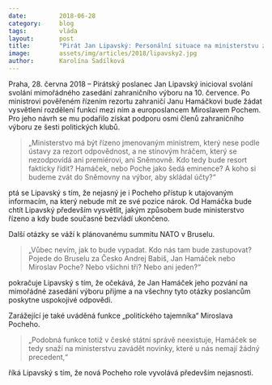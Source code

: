 ```yaml
---
date:         2018-06-28
category:     blog
tags:         vláda
layout:       post
title:        "Pirát Jan Lipavský: Personální situace na ministerstvu zahraničí vyžaduje okamžité řešení"
image:        assets/img/articles/2018/lipavsky2.jpg
author:       Karolína Sadílková
---
```


Praha, 28. června 2018 – Pirátský poslanec Jan Lipavský inicioval svolání svolání mimořádného zasedání zahraničního výboru na 10. července. Po ministrovi pověřeném řízením rezortu zahraničí Janu Hamáčkovi bude žádat vysvětlení rozdělení funkcí mezi ním a europoslancem Miroslavem Pochem. Pro jeho návrh se mu podařilo získat podporu osmi členů zahraničního výboru ze šesti politických klubů.

> „Ministerstvo má být řízeno jmenovaným ministrem, který nese podle ústavy za rezort odpovědnost, a ne stínovým hráčem, který se nezodpovídá ani premiérovi, ani Sněmovně. Kdo tedy bude resort fakticky řídit? Hamáček, nebo Poche jako šedá eminence? A koho si budeme zvát do Sněmovny na výbor, aby skládal účty?“ 

ptá se Lipavský s tím, že nejasný je i Pocheho přístup k utajovaným informacím, na který nebude mít ze své pozice nárok. Od Hamáčka bude chtít Lipavský především vysvětlit, jakým způsobem bude ministerstvo řízeno a kdy bude současné bezvládí ukončeno. 

Další otázky se váží k plánovanému summitu NATO v Bruselu. 
> „Vůbec nevím, jak to bude vypadat. Kdo nás tam bude zastupovat? Pojede do Bruselu za Česko Andrej Babiš, Jan Hamáček nebo Miroslav Poche? Nebo všichni tři? Nebo ani jeden?“ 

pokračuje Lipavský s tím, že očekává, že Jan Hamáček jeho pozvání na mimořádné zasedání výboru přijme a na všechny tyto otázky poslancům poskytne uspokojivé odpovědi.

Zarážející je také uváděná funkce „politického tajemníka“ Miroslava Pocheho. 
> „Podobná funkce totiž v české státní správě neexistuje, Hamáček se tedy snaží na ministerstvu zavádět novinky, které u nás nemají žádný precedent,“ 

říká Lipavský s tím, že nová Pocheho role vyvolává především nejasnosti.  
